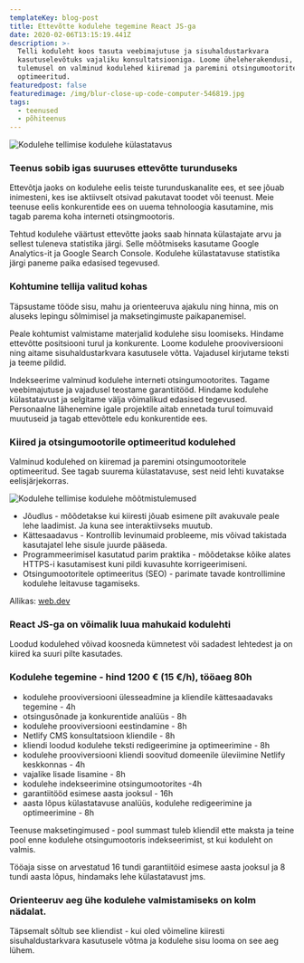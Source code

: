 ```yaml
---
templateKey: blog-post
title: Ettevõtte kodulehe tegemine React JS-ga
date: 2020-02-06T13:15:19.441Z
description: >-
  Telli koduleht koos tasuta veebimajutuse ja sisuhaldustarkvara
  kasutuselevõtuks vajaliku konsultatsiooniga. Loome üheleherakendusi, mille
  tulemusel on valminud kodulehed kiiremad ja paremini otsingumootoritele
  optimeeritud. 
featuredpost: false
featuredimage: /img/blur-close-up-code-computer-546819.jpg
tags:
  - teenused
  - põhiteenus
---
```

![Kodulehe tellimise kodulehe külastatavus](/img/ettevõtte-kodulehe-tegemine.jpg "Kodulehe tellimise kodulehe külastatavus")

### Teenus sobib igas suuruses ettevõtte turunduseks

Ettevõtja jaoks on kodulehe eelis teiste turunduskanalite ees, et see jõuab inimesteni, kes ise aktiivselt otsivad pakutavat toodet või teenust. Meie teenuse eelis konkurentide ees on uuema tehnoloogia kasutamine, mis tagab parema koha interneti otsingmootoris.

Tehtud kodulehe väärtust ettevõtte jaoks saab hinnata külastajate arvu ja sellest tuleneva statistika järgi. Selle mõõtmiseks kasutame Google Analytics-it ja Google Search Console. Kodulehe külastatavuse statistika järgi paneme paika edasised tegevused.

### Kohtumine tellija valitud kohas

Täpsustame tööde sisu, mahu ja orienteeruva ajakulu ning hinna, mis on aluseks lepingu sõlmimisel ja maksetingimuste paikapanemisel.

Peale kohtumist valmistame materjalid kodulehe sisu loomiseks. Hindame ettevõtte positsiooni turul ja konkurente. Loome kodulehe prooviversiooni ning aitame sisuhaldustarkvara kasutusele võtta. Vajadusel kirjutame teksti ja teeme pildid.

Indekseerime valminud kodulehe interneti otsingumootorites. Tagame veebimajutuse ja vajadusel teostame garantiitööd. Hindame kodulehe külastatavust ja selgitame välja võimalikud edasised tegevused. Personaalne lähenemine igale projektile aitab ennetada turul toimuvaid muutuseid ja tagab ettevõttele edu konkurentide ees.

### Kiired ja otsingumootorile optimeeritud kodulehed

Valminud kodulehed on kiiremad ja paremini otsingumootoritele optimeeritud. See tagab suurema külastatavuse, sest neid lehti kuvatakse eelisjärjekorras. 

![Kodulehe tellimise kodulehe mõõtmistulemused](/img/screenshot_2020-02-05-web-dev.png "Kodulehe tellimise kodulehe mõõtmistulemused")

* Jõudlus - mõõdetakse kui kiiresti jõuab esimene pilt avakuvale peale lehe laadimist. Ja kuna see interaktiivseks muutub.
* Kättesaadavus - Kontrollib levinumaid probleeme, mis võivad takistada kasutajatel lehe sisule juurde pääseda.
* Programmeerimisel kasutatud parim praktika - mõõdetakse kõike alates HTTPS-i kasutamisest kuni pildi kuvasuhte korrigeerimiseni.
* Otsingumootoritele optimeeritus (SEO) - parimate tavade kontrollimine kodulehe leitavuse tagamiseks.

Allikas: [web.dev](https://web.dev/measure/)

### React JS-ga on võimalik luua mahukaid kodulehti

Loodud kodulehed võivad koosneda kümnetest või sadadest lehtedest ja on kiired ka suuri pilte kasutades. 

### Kodulehe tegemine - hind 1200 € (15 €/h), tööaeg 80h

* kodulehe prooviversiooni ülesseadmine ja kliendile kättesaadavaks tegemine - 4h
* otsingusõnade ja konkurentide analüüs - 8h
* kodulehe prooviversiooni eestindamine - 8h
* Netlify CMS konsultatsioon kliendile - 8h
* kliendi loodud kodulehe teksti redigeerimine ja optimeerimine - 8h
* kodulehe prooviversiooni kliendi soovitud domeenile üleviimine Netlify keskkonnas - 4h
* vajalike lisade lisamine - 8h
* kodulehe indekseerimine otsingumootorites -4h
* garantiitööd esimese aasta jooksul - 16h
* aasta lõpus külastatavuse analüüs, kodulehe redigeerimine ja optimeerimine - 8h

Teenuse maksetingimused - pool summast tuleb kliendil ette maksta ja teine pool enne kodulehe otsingumootoris indekseerimist, st kui koduleht on valmis.

Tööaja sisse on arvestatud 16 tundi garantiitöid esimese aasta jooksul ja 8 tundi aasta lõpus, hindamaks lehe külastatavust jms.

### Orienteeruv aeg ühe kodulehe valmistamiseks on kolm nädalat.

Täpsemalt sõltub see kliendist - kui oled võimeline kiiresti sisuhaldustarkvara kasutusele võtma ja kodulehe sisu looma  on see aeg lühem.
